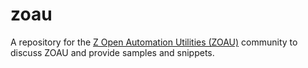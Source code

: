 # zoau

A repository for the [Z Open Automation Utilities (ZOAU)](https://www.ibm.com/docs/en/zoau) community to discuss ZOAU and provide samples and snippets.
